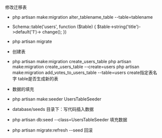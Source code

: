 修改迁移表
* php artisan make:migration alter_tablename_table --table=tablename
* Schema::table('users', function ($table) { $table->string('title')->default('1')-> change(); }) 
* php artisan migrate

* 创建表
* php artisan make:migration create_users_table 
php artisan make:migration create_users_table --create=users
php artisan make:migration add_votes_to_users_table --table=users
create指定表名字 table是否生成新的表

* 数据的填充
* php artisan make:seeder UsersTableSeeder
* database/seeds 目录下：写代码插入数据
* php artisan db:seed --class=UsersTableSeeder 填充数据
* php artisan migrate:refresh --seed 回滚
